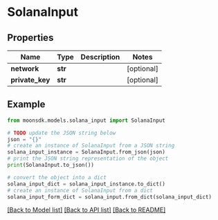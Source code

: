 # SolanaInput


## Properties

Name | Type | Description | Notes
------------ | ------------- | ------------- | -------------
**network** | **str** |  | [optional] 
**private_key** | **str** |  | [optional] 

## Example

```python
from moonsdk.models.solana_input import SolanaInput

# TODO update the JSON string below
json = "{}"
# create an instance of SolanaInput from a JSON string
solana_input_instance = SolanaInput.from_json(json)
# print the JSON string representation of the object
print(SolanaInput.to_json())

# convert the object into a dict
solana_input_dict = solana_input_instance.to_dict()
# create an instance of SolanaInput from a dict
solana_input_form_dict = solana_input.from_dict(solana_input_dict)
```
[[Back to Model list]](../README.md#documentation-for-models) [[Back to API list]](../README.md#documentation-for-api-endpoints) [[Back to README]](../README.md)


